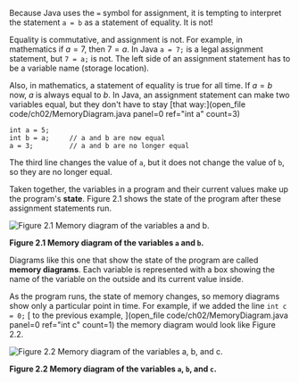 Because Java uses the `=` symbol for assignment, it is tempting to interpret the statement `a = b` as a statement of equality. It is not!

Equality is commutative, and assignment is not. For example, in mathematics if $a = 7$, then $7 = a$. In Java `a = 7;` is a legal assignment statement, but `7 = a;` is not. The left side of an assignment statement has to be a variable name (storage location).

Also, in mathematics, a statement of equality is true for all time. If $a = b$ now, $a$ is always equal to $b$. In Java, an assignment statement can make two variables equal, but they don't have to stay [that way:](open_file code/ch02/MemoryDiagram.java panel=0 ref="int a" count=3)


```code
int a = 5;
int b = a;     // a and b are now equal
a = 3;         // a and b are no longer equal
```

The third line changes the value of `a`, but it does not change the value of `b`, so they are no longer equal.


Taken together, the variables in a program and their current values make up the program's **state**. Figure 2.1 shows the state of the program after these assignment statements run.

![Figure 2.1 Memory diagram of the variables `a` and `b`.](figs/state.jpg)

**Figure 2.1 Memory diagram of the variables `a` and `b`.**


Diagrams like this one that show the state of the program are called **memory diagrams**. Each variable is represented with a box showing the name of the variable on the outside and its current value inside.

As the program runs, the state of memory changes, so memory diagrams show only a particular point in time. For example, if we added the line ```int c = 0;``` [ to the previous example, ](open_file code/ch02/MemoryDiagram.java panel=0 ref="int c" count=1)
 the memory diagram would look like Figure 2.2.

![Figure 2.2 Memory diagram of the variables `a`, `b`, and `c`.](figs/state2.jpg)

**Figure 2.2 Memory diagram of the variables `a`, `b`, and `c`.**